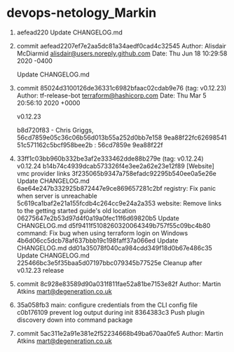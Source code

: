 # devops-netology_Markin
1) aefead220 Update CHANGELOG.md

2) commit aefead2207ef7e2aa5dc81a34aedf0cad4c32545
Author: Alisdair McDiarmid <alisdair@users.noreply.github.com>
Date:   Thu Jun 18 10:29:58 2020 -0400

    Update CHANGELOG.md


3) commit 85024d3100126de36331c6982bfaac02cdab9e76 (tag: v0.12.23)
Author: tf-release-bot <terraform@hashicorp.com>
Date:   Thu Mar 5 20:56:10 2020 +0000

    v0.12.23


    b8d720f83 - Chris Griggs, 56cd7859e05c36c06b56d013b55a252d0bb7e158 9ea88f22fc62698541
51c571162c5bcf958bee2b : 56cd7859e 9ea88f22f


4) 33ff1c03bb960b332be3af2e333462dde88b279e (tag: v0.12.24) v0.12.24
b14b74c4939dcab573326f4e3ee2a62e23e12f89 [Website] vmc provider links
3f235065b9347a758efadc92295b540ee0a5e26e Update CHANGELOG.md
6ae64e247b332925b872447e9ce869657281c2bf registry: Fix panic when server is unreachable
5c619ca1baf2e21a155fcdb4c264cc9e24a2a353 website: Remove links to the getting started guide's old location
06275647e2b53d97d4f0a19a0fec11f6d69820b5 Update CHANGELOG.md
d5f9411f5108260320064349b757f55c09bc4b80 command: Fix bug when using terraform login on Windows
4b6d06cc5dcb78af637bbb19c198faff37a066ed Update CHANGELOG.md
dd01a35078f040ca984cdd349f18d0b67e486c35 Update CHANGELOG.md
225466bc3e5f35baa5d07197bbc079345b77525e Cleanup after v0.12.23 release



5) commit 8c928e83589d90a031f811fae52a81be7153e82f
Author: Martin Atkins <mart@degeneration.co.uk>


6) 35a058fb3 main: configure credentials from the CLI config file
c0b176109 prevent log output during init
8364383c3 Push plugin discovery down into command package



7) commit 5ac311e2a91e381e2f52234668b49ba670aa0fe5
Author: Martin Atkins <mart@degeneration.co.uk>




